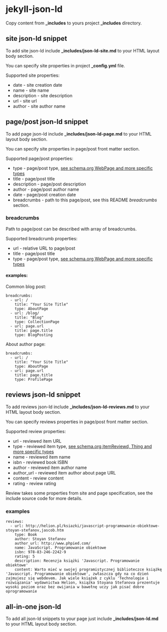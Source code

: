 # jekyll-json-ld

Copy content from **_includes** to yours project **_includes** directory.

## site json-ld snippet

To add site json-ld include **_includes/json-ld-site.md** to your HTML layout body section.

You can specify site properties in project **_config.yml** file.

Supported site properties:

* date - site creation date
* name - site name
* description - site description
* url - site url
* author - site author name

## page/post json-ld snippet

To add page json-ld include **_includes/json-ld-page.md** to your HTML layout body section.

You can specify site properties in page/post front matter section.

Supported page/post properties:

* type - page/post type, [see schema.org WebPage and more specific types][1]
* title - page/post title
* description - page/post description
* author - page/post author name
* date - page/post creation date
* breadcrumbs - path to this page/post, see this README *breadcrumbs* section.

### breadcrumbs

Path to page/post can be described with array of breadcrumbs.

Supported breadcrumb properties:

* url - relative URL to page/post
* title - page/post title
* type - page/post type, [see schema.org WebPage and more specific types][1]

#### examples:

Common blog post:

```
breadcrumbs:
  - url: /
    title: "Your Site Title"
    type: AboutPage
  - url: /blog/
    title: "Blog"
    type: CollectionPage
  - url: page.url
    title: page.title
    type: BlogPosting
```

About author page:

```
breadcrumbs:
  - url: /
    title: "Your Site Title"
    type: AboutPage
  - url: page.url
    title: page.title
    type: ProfilePage
```

## reviews json-ld snippet

To add reviews json-ld include **_includes/json-ld-reviews.md** to your HTML layout body section.

You can specify reviews properties in page/post front matter section.

Supported review properties:

* url - reviewed item URL
* type - reviewed item type, [see schema.org itemReviewd, Thing and more specific types][2]
* name - reviewed item name
* isbn - reviewed book ISBN
* author - reviewed item author name
* author_url - reviewed item author about page URL
* content - review content
* rating - review rating

Review takes some properties from site and page specification, see the include source code for more details.

### examples

```
reviews:
  - url: http://helion.pl/ksiazki/javascript-programowanie-obiektowe-stoyan-stefanov,jascob.htm
    type: Book
    author: Stoyan Stefanov
    author_url: http://www.phpied.com/
    name: JavaScript. Programowanie obiektowe
    isbn: 978-83-246-2242-9
    rating: 5
    description: Recenzja książki 'Javascript. Programowanie obiektowe'
    content: Warto mieć w swojej programistycznej biblioteczce książkę 'Javascript. Programowanie obiektowe', zwłaszcza gdy na co dzień zajmujesz się webdevem. Jak wiele książek z cyklu 'Technologie i rozwiązania' wydawnictwa Helion, książka Stoyana Stefanova prezentuje wysoki poziom oraz bez owijania w bawełnę uczy jak pisać dobre oprogramowanie
```

## all-in-one json-ld

To add all json-ld snippets to your page just include **_includes/json-ld.md** to your HTML layout body section.

[1]: http://schema.org/WebPage
[2]: http://schema.org/itemReviewed
